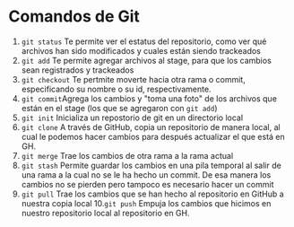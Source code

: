 # Comandos de Git

1. `git status` Te permite ver el estatus del repositorio, como ver  qué archivos han sido modificados y cuales están siendo trackeados
2. `git add` Te permite agregar archivos al stage, para que los cambios sean registrados y trackeados
3. `git checkout` Te pertmite moverte hacia otra rama o commit, especificando su nombre o su id, respectivamente.
4. `git commit`Agrega los cambios y "toma una foto" de los archivos que están en el stage (los que se agregaron con `git add`)
5. `git init` Inicializa un repostorio de git en un directorio local
6. `git clone` A través de GitHub, copia un repositorio de manera local, al cual le podemos hacer cambios para después actualizar el que está en GH.
7. `git merge` Trae los cambios de otra rama a la rama actual
8. `git stash` Permite guardar los cambios en una pila temporal al salir de una rama a la cual no se le ha hecho un commit. De esa manera los cambios no se pierden pero tampoco es necesario hacer un commit
9. `git pull` Trae los cambios que se han hecho al repositorio en GitHub a nuestra copia local
10.`git push` Empuja los cambios que hicimos en nuestro repositorio local al repositorio en GH.